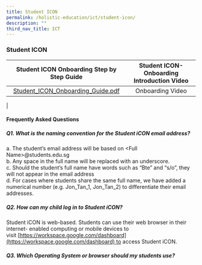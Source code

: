 ```yaml
---
title: Student ICON
permalink: /holistic-education/ict/student-icon/
description: ""
third_nav_title: ICT
---
```

### **Student ICON**

| Student ICON Onboarding Step by Step Guide | Student ICON-Onboarding Introduction Video |
|:---:|:---:|
| [Student_ICON_Onboarding_Guide.pdf](/files/Student_ICON_Onboarding_Guide.pdf) | Onboarding Video |
|

#### **Frequently Asked Questions**
##### **Q1. What is the naming convention for the Student iCON email address?**

a.  The student’s email address will be based on <Full Name\>@students.edu.sg<br>
b.  Any space in the full name will be replaced with an underscore.<br>
c.  Should the student’s full name have words such as “Bte” and “s/o”, they will not appear in the email address<br>
d.  For cases where students share the same full name, we have added a numerical number (e.g. Jon_Tan_1, Jon_Tan_2) to differentiate their email addresses.

##### **Q2. How can my child log in to Student iCON?**	
Student iCON is web-based. Students can use their web browser in their internet- enabled computing or mobile devices to visit [https://workspace.google.com/dashboard](https://workspace.google.com/dashboard) to access Student iCON.	
	
##### **Q3. Which Operating System or browser should my students use?**	